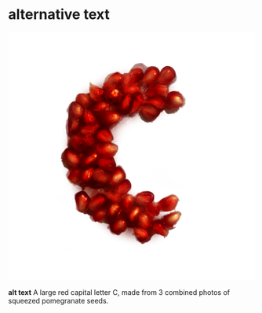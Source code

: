 # alternative text

![alternative text.](Letter-C.png)

**alt text** A large red capital letter C, made from 3 combined photos of squeezed pomegranate seeds.

